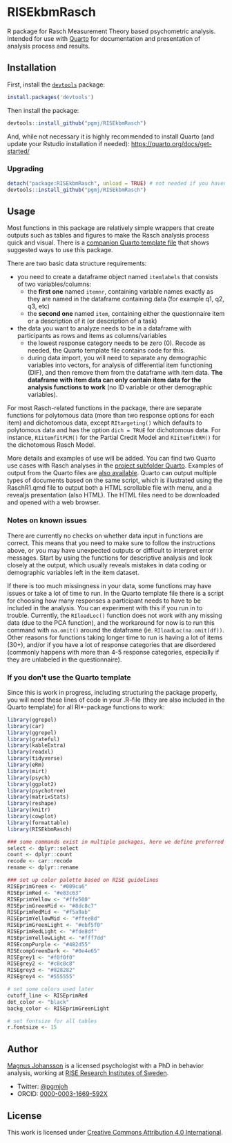 # RISEkbmRasch
R package for Rasch Measurement Theory based psychometric analysis. Intended for use with [Quarto](https://quarto.org) for documentation and presentation of analysis process and results.

## Installation

First, install the [`devtools`](https://devtools.r-lib.org/) package:
```r
install.packages('devtools')
```

Then install the package: 
```r
devtools::install_github("pgmj/RISEkbmRasch")
```

And, while not necessary it is highly recommended to install Quarto (and update your Rstudio installation if needed):
https://quarto.org/docs/get-started/

### Upgrading
```r
detach("package:RISEkbmRasch", unload = TRUE) # not needed if you haven't loaded the package in your current session
devtools::install_github("pgmj/RISEkbmRasch")
```

## Usage

Most functions in this package are relatively simple wrappers that create outputs such as tables and figures to make the Rasch analysis process quick and visual. There is a [companion Quarto template file](https://github.com/pgmj/RISEkbmRasch/tree/main/Quarto) that shows suggested ways to use this package.

There are two basic data structure requirements:

- you need to create a dataframe object named `itemlabels` that consists of two variables/columns:
  - the **first one** named `itemnr`, containing variable names exactly as they are named in the dataframe containing data (for example q1, q2, q3, etc)
  - the **second one** named `item`, containing either the questionnaire item or a description of it (or description of a task)
- the data you want to analyze needs to be in a dataframe with participants as rows and items as columns/variables
  - the lowest response category needs to be zero (0). Recode as needed, the Quarto template file contains code for this.
  - during data import, you will need to separate any demographic variables into vectors, for analysis of differential item functioning (DIF), and then remove them from the dataframe with item data. **The dataframe with item data can only contain item data for the analysis functions to work** (no ID variable or other demographic variables).

For most Rasch-related functions in the package, there are separate functions for polytomous data (more than two response options for each item) and dichotomous data, except `RItargeting()` which defaults to polytomous data and has the option `dich = TRUE` for dichotomous data. For instance, `RIitemfitPCM()` for the Partial Credit Model and `RIitemfitRM()` for the dichotomous Rasch Model.

More details and examples of use will be added. You can find two Quarto use cases with Rasch analyses in the [project subfolder Quarto](https://github.com/pgmj/RISEkbmRasch/tree/main/Quarto). Examples of output from the Quarto files are [also available](https://github.com/pgmj/RISEkbmRasch/tree/main/Quarto/output). Quarto can output multiple types of documents based on the same script, which is illustrated using the RaschR1.qmd file to output both a HTML scrollable file with menu, and a revealjs presentation (also HTML). The HTML files need to be downloaded and opened with a web browser.

### Notes on known issues

There are currently no checks on whether data input in functions are correct. This means that you need to make sure to follow the instructions above, or you may have unexpected outputs or difficult to interpret error messages. Start by using the functions for descriptive analysis and look closely at the output, which usually reveals mistakes in data coding or demographic variables left in the item dataset.

If there is too much missingness in your data, some functions may have issues or take a lot of time to run. In the Quarto template file there is a script for choosing how many responses a participant needs to have to be included in the analysis. You can experiment with this if you run in to trouble. Currently, the `RIloadLoc()` function does not work with any missing data (due to the PCA function), and the workaround for now is to run this command with `na.omit()` around the dataframe (ie. `RIloadLoc(na.omit(df))`. Other reasons for functions taking longer time to run is having a lot of items (30+), and/or if you have a lot of response categories that are disordered (commonly happens with more than 4-5 response categories, especially if they are unlabeled in the questionnaire).

### If you don't use the Quarto template

Since this is work in progress, including structuring the package properly, you will need these lines of code in your .R-file (they are also included in the Quarto template) for all RI*-package functions to work:

```r
library(ggrepel)
library(car)
library(ggrepel)
library(grateful)
library(kableExtra)
library(readxl)
library(tidyverse)
library(eRm)
library(mirt)
library(psych)
library(ggplot2)
library(psychotree)
library(matrixStats)
library(reshape)
library(knitr)
library(cowplot)
library(formattable)
library(RISEkbmRasch)

### some commands exist in multiple packages, here we define preferred ones that are frequently used
select <- dplyr::select
count <- dplyr::count
recode <- car::recode
rename <- dplyr::rename

### set up color palette based on RISE guidelines
RISEprimGreen <- "#009ca6"
RISEprimRed <- "#e83c63"
RISEprimYellow <- "#ffe500"
RISEprimGreenMid <- "#8dc8c7"
RISEprimRedMid <- "#f5a9ab"
RISEprimYellowMid <- "#ffee8d"
RISEprimGreenLight <- "#ebf5f0"
RISEprimRedLight <- "#fde8df"
RISEprimYellowLight <- "#fff7dd"
RISEcompPurple <- "#482d55"
RISEcompGreenDark <- "#0e4e65"
RISEgrey1 <- "#f0f0f0"
RISEgrey2 <- "#c8c8c8"
RISEgrey3 <- "#828282"
RISEgrey4 <- "#555555"

# set some colors used later
cutoff_line <- RISEprimRed
dot_color <- "black"
backg_color <- RISEprimGreenLight

# set fontsize for all tables
r.fontsize <- 15
```


## Author

[Magnus Johansson](https://www.ri.se/en/person/magnus-p-johansson) is a licensed psychologist with a PhD in behavior analysis, working at [RISE Research Institutes of Sweden](https://ri.se/en).
- Twitter: [@pgmjoh](https://twitter.com/pgmjoh)
- ORCID: [0000-0003-1669-592X](https://orcid.org/0000-0003-1669-592X)

## License

This work is licensed under [Creative Commons Attribution 4.0 International](https://creativecommons.org/licenses/by/4.0/).
